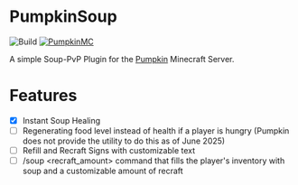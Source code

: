 # PumpkinSoup
![Build](https://github.com/tn-lorenz/PumpkinSoup/actions/workflows/rust.yml/badge.svg) [![PumpkinMC](https://img.shields.io/badge/Built_for-PumpkinMC-orange)](https://github.com/Pumpkin-MC/Pumpkin)

A simple Soup-PvP Plugin for the [Pumpkin](https://github.com/Pumpkin-MC/Pumpkin) Minecraft Server.

# Features
- [X] Instant Soup Healing
- [ ] Regenerating food level instead of health if a player is hungry (Pumpkin does not provide the utility to do this as of June 2025)
- [ ] Refill and Recraft Signs with customizable text
- [ ] /soup <recraft_amount> command that fills the player's inventory with soup and a customizable amount of recraft
